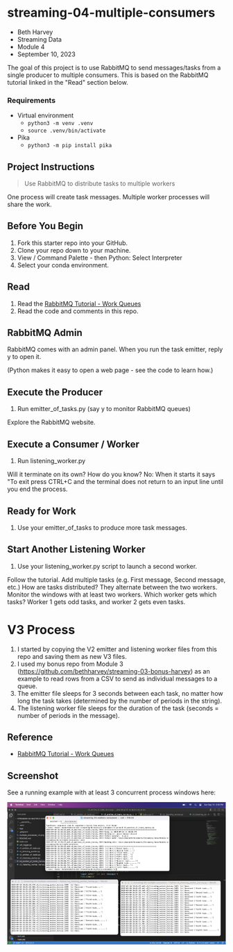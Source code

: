 # streaming-04-multiple-consumers

* Beth Harvey
* Streaming Data
* Module 4
* September 10, 2023

The goal of this project is to use RabbitMQ to send messages/tasks from a single producer to multiple consumers. This is based on the RabbitMQ tutorial linked in the "Read" section below.

### Requirements
* Virtual environment
    * `python3 -m venv .venv`
    * `source .venv/bin/activate`
* Pika
   *  `python3 -m pip install pika`


## Project Instructions
> Use RabbitMQ to distribute tasks to multiple workers

One process will create task messages. Multiple worker processes will share the work. 


## Before You Begin

1. Fork this starter repo into your GitHub.
1. Clone your repo down to your machine.
1. View / Command Palette - then Python: Select Interpreter
1. Select your conda environment. 

## Read

1. Read the [RabbitMQ Tutorial - Work Queues](https://www.rabbitmq.com/tutorials/tutorial-two-python.html)
1. Read the code and comments in this repo.

## RabbitMQ Admin 

RabbitMQ comes with an admin panel. When you run the task emitter, reply y to open it. 

(Python makes it easy to open a web page - see the code to learn how.)

## Execute the Producer

1. Run emitter_of_tasks.py (say y to monitor RabbitMQ queues)

Explore the RabbitMQ website.

## Execute a Consumer / Worker

1. Run listening_worker.py

Will it terminate on its own? How do you know? 
    No: When it starts it says "To exit press CTRL+C and the terminal does not return to an input line until you end the process.

## Ready for Work

1. Use your emitter_of_tasks to produce more task messages.

## Start Another Listening Worker 

1. Use your listening_worker.py script to launch a second worker. 

Follow the tutorial. 
Add multiple tasks (e.g. First message, Second message, etc.)
How are tasks distributed? 
    They alternate between the two workers.
Monitor the windows with at least two workers. 
Which worker gets which tasks?
    Worker 1 gets odd tasks, and worker 2 gets even tasks.

# V3 Process
1. I started by copying the V2 emitter and listening worker files from this repo and saving them as new V3 files.
2. I used my bonus repo from Module 3 (https://github.com/bethharvey/streaming-03-bonus-harvey) as an example to read rows from a CSV to send as individual messages to a queue.
3. The emitter file sleeps for 3 seconds between each task, no matter how long the task takes (determined by the number of periods in the string).
4. The listening worker file sleeps for the duration of the task (seconds = number of periods in the message).


## Reference

- [RabbitMQ Tutorial - Work Queues](https://www.rabbitmq.com/tutorials/tutorial-two-python.html)


## Screenshot

See a running example with at least 3 concurrent process windows here:

![One producer with multiple consumers](./multiple_processes_v3.png)
